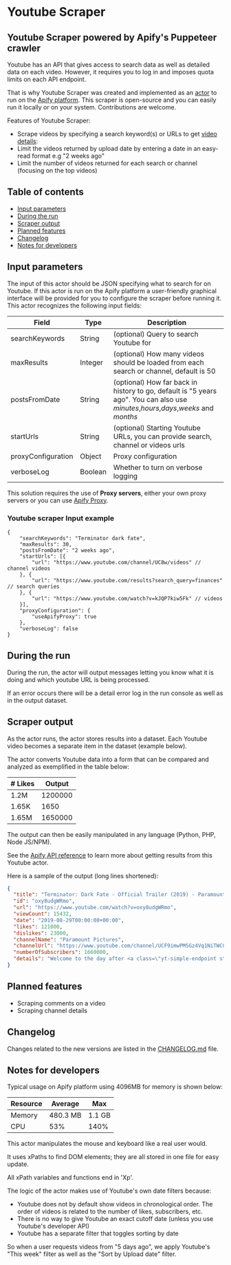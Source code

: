 # Youtube Scraper

## Youtube Scraper powered by Apify's Puppeteer crawler

Youtube has an API that gives access to search data as well as detailed data on each video. However, it requires you to log in and imposes quota limits on each API endpoint.

That is why Youtube Scraper was created and implemented as an [actor](https://apify.com/actors) to run on the [Apify platform](https://apify.com). This scraper is open-source and you can easily run it locally or on your system. Contributions are welcome.

Features of Youtube Scraper:
- Scrape videos by specifying a search keyword(s) or URLs to get [video details](#scraper-output):
- Limit the videos returned by upload date by entering a date in an easy-read format e.g "2 weeks ago"
- Limit the number of videos returned for each search or channel (focusing on the top videos)

## Table of contents
- [Input parameters](#input-parameters)
- [During the run](#during-the-run)
- [Scraper output](#scraper-output)
- [Planned features](#planned-features)
- [Changelog](#changelog)
- [Notes for developers](#notes-for-developers)

## Input parameters
The input of this actor should be JSON specifying what to search for on Youtube.
If this actor is run on the Apify platform a user-friendly graphical interface will be provided for you to configure the scraper before running it.
This actor recognizes the following input fields:

| Field | Type | Description |
| ----- | ---- | ----------- |
| searchKeywords | String | (optional) Query to search Youtube for |
| maxResults | Integer | (optional) How many videos should be loaded from each search or channel, default is 50 |
| postsFromDate | String | (optional) How far back in history to go, default is "5 years ago". You can also use *minutes*,*hours*,*days*,*weeks* and *months* |
| startUrls | String | (optional) Starting Youtube URLs, you can provide search, channel or videos urls |
| proxyConfiguration | Object | Proxy configuration |
| verboseLog | Boolean | Whether to turn on verbose logging |


This solution requires the use of **Proxy servers**, either your own proxy servers or you can use <a href="https://www.apify.com/docs/proxy">Apify Proxy</a>.

### Youtube scraper Input example

```jsonc
{
    "searchKeywords": "Terminator dark fate",
    "maxResults": 30,
    "postsFromDate": "2 weeks ago",
    "startUrls": [{
        "url": "https://www.youtube.com/channel/UC8w/videos" // channel videos
    }, {
        "url": "https://www.youtube.com/results?search_query=finances" // search queries
    }, {
        "url": "https://www.youtube.com/watch?v=kJQP7kiw5Fk" // videos
    }],
    "proxyConfiguration": {
        "useApifyProxy": true
    },
    "verboseLog": false
}
```
## During the run

During the run, the actor will output messages letting you know what it is doing and which youtube URL is being processed.

If an error occurs there will be a detail error log in the run console as well as in the output dataset.


## Scraper output

As the actor runs, the actor stores results into a dataset. Each Youtube video becomes a separate item in the dataset (example below).

The actor converts Youtube data into a form that can be compared and analyzed as exemplified in the table below:

| # Likes | Output |
| ----- | ---- |
| 1.2M | 1200000 |
| 1.65K | 1650 |
| 1.65M | 1650000 |

The output can then be easily manipulated in any language (Python, PHP, Node JS/NPM).

See the <a href="https://www.apify.com/docs/api" target="blank">Apify API reference</a> to learn more about getting results from this Youtube actor.

Here is a sample of the output (long lines shortened):

```json
{
  "title": "Terminator: Dark Fate - Official Trailer (2019) - Paramount Pictures",
  "id": "oxy8udgWRmo",
  "url": "https://www.youtube.com/watch?v=oxy8udgWRmo",
  "viewCount": 15432,
  "date": "2019-08-29T00:00:00+00:00",
  "likes": 121000,
  "dislikes": 23000,
  "channelName": "Paramount Pictures",
  "channelUrl": "https://www.youtube.com/channel/UCF9imwPMSGz4Vq1NiTWCC7g",
  "numberOfSubscribers": 1660000,
  "details": "Welcome to the day after <a class=\"yt-simple-endpoint style-sco..."
}
```

## Planned features
- Scraping comments on a video
- Scraping channel details

## Changelog
Changes related to the new versions are listed in the [CHANGELOG.md](https://github.com/bernardro/actor-youtube-scraper/blob/master/CHANGELOG.md) file.

## Notes for developers

Typical usage on Apify platform using 4096MB for memory is shown below:

| Resource | Average | Max |
| ----- | ---- | ----------- |
| Memory | 480.3 MB | 1.1 GB |
| CPU | 53% | 140% |

This actor manipulates the mouse and keyboard like a real user would.

It uses xPaths to find DOM elements; they are all stored in one file for easy update.

All xPath variables and functions end in 'Xp'.

The logic of the actor makes use of Youtube's own date filters because:
 - Youtube does not by default show videos in chronological order.
   The order of videos is related to the number of likes, subscribers, etc.
 - There is no way to give Youtube an exact cutoff date (unless you use Youtube's developer API)
 - Youtube has a separate filter that toggles sorting by date

So when a user requests videos from "5 days ago", we apply Youtube's "This week" filter as well as the "Sort by Upload date" filter.
